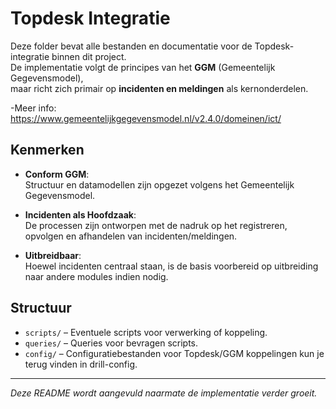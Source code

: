# Topdesk Integratie

Deze folder bevat alle bestanden en documentatie voor de Topdesk-integratie binnen dit project.  
De implementatie volgt de principes van het **GGM** (Gemeentelijk Gegevensmodel),  
maar richt zich primair op **incidenten en meldingen** als kernonderdelen.

-Meer info: https://www.gemeentelijkgegevensmodel.nl/v2.4.0/domeinen/ict/

## Kenmerken

- **Conform GGM**:  
  Structuur en datamodellen zijn opgezet volgens het Gemeentelijk Gegevensmodel.  

- **Incidenten als Hoofdzaak**:  
  De processen zijn ontworpen met de nadruk op het registreren, opvolgen en afhandelen van incidenten/meldingen.  

- **Uitbreidbaar**:  
  Hoewel incidenten centraal staan, is de basis voorbereid op uitbreiding naar andere modules indien nodig.

## Structuur

- `scripts/` – Eventuele scripts voor verwerking of koppeling.
- `queries/` – Queries voor bevragen scripts.
- `config/` – Configuratiebestanden voor Topdesk/GGM koppelingen kun je terug vinden in drill-config.

---

_Deze README wordt aangevuld naarmate de implementatie verder groeit._
